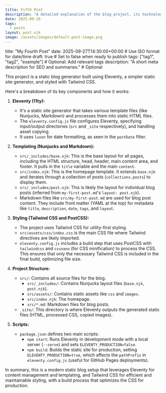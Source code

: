 ```yaml
---
title: Fifth Post
description: "A detailed explanation of the blog project, its technologies, and structure."
date: 2025-09-26
tags:
  - posts
layout: post.njk
image: /assets/images/default-post-image.png
---
```



title: "My Fourth Post"
date: 2025-09-27T14:30:00+00:00  # Use ISO format for date/time
draft: true  # Set to false when ready to publish
tags: ["tag1", "tag2", "example"]  # Optional: Add relevant tags
description: "A short meta description for SEO and summaries."  # Optional


This project is a static blog generator built using Eleventy, a simpler static site generator, and styled with Tailwind CSS.

Here's a breakdown of its key components and how it works:

1.  **Eleventy (11ty):**
    *   It's a static site generator that takes various template files (like Nunjucks, Markdown) and processes them into static HTML files.
    *   The `eleventy.config.js` file configures Eleventy, specifying input/output directories (`src` and `_site` respectively), and handling asset copying.
    *   It uses `luxon` for date formatting, as seen in the `postDate` filter.

2.  **Templating (Nunjucks and Markdown):**
    *   `src/_includes/base.njk`: This is the base layout for all pages, including the HTML structure, head, header, main content area, and footer. It pulls in the `title` variable and the main `content`.
    *   `src/index.njk`: This is the homepage template. It extends `base.njk` and iterates through a collection of posts (`collections.posts`) to display them.
    *   `src/_includes/post.njk`: This is likely the layout for individual blog posts (inferred from `my-first-post.md`'s `layout: post.njk`).
    *   Markdown files like `src/my-first-post.md` are used for blog post content. They include front matter (YAML at the top) for metadata like `title`, `description`, `date`, `tags`, and `layout`.

3.  **Styling (Tailwind CSS and PostCSS):**
    *   The project uses Tailwind CSS for utility-first styling.
    *   `src/assets/css/index.css` is the main CSS file where Tailwind directives are likely imported.
    *   `eleventy.config.js` includes a build step that uses PostCSS with `tailwindcss` and `cssnano` (for CSS minification) to process the CSS. This ensures that only the necessary Tailwind CSS is included in the final build, optimizing file size.

4.  **Project Structure:**
    *   `src/`: Contains all source files for the blog.
        *   `src/_includes/`: Contains Nunjucks layout files (`base.njk`, `post.njk`).
        *   `src/assets/`: Contains static assets like `css` and `images`.
        *   `src/index.njk`: The homepage.
        *   `src/*.md`: Markdown files for blog posts.
    *   `_site/`: This directory is where Eleventy outputs the generated static files (HTML, processed CSS, copied images).

5.  **Scripts:**
    *   `package.json` defines two main scripts:
        *   `npm start`: Runs Eleventy in development mode with a local server (`--serve`) and sets `ELEVENTY_PRODUCTION=false`.
        *   `npm build`: Builds the static site for production, setting `ELEVENTY_PRODUCTION=true`, which affects the `pathPrefix` in `eleventy.config.js` (useful for GitHub Pages deployments).

In summary, this is a modern static blog setup that leverages Eleventy for content management and templating, and Tailwind CSS for efficient and maintainable styling, with a build process that optimizes the CSS for production.
